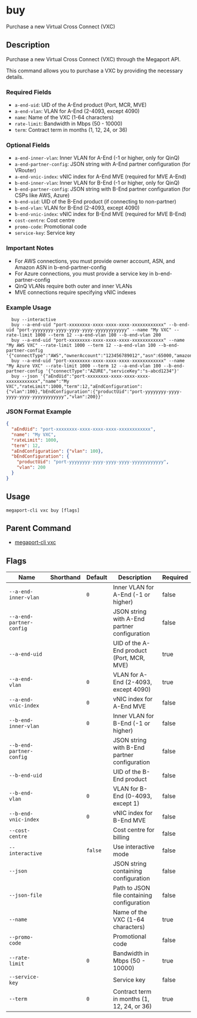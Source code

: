 # buy

Purchase a new Virtual Cross Connect (VXC)

## Description

Purchase a new Virtual Cross Connect (VXC) through the Megaport API.

This command allows you to purchase a VXC by providing the necessary details.

### Required Fields
  - `a-end-uid`: UID of the A-End product (Port, MCR, MVE)
  - `a-end-vlan`: VLAN for A-End (2-4093, except 4090)
  - `name`: Name of the VXC (1-64 characters)
  - `rate-limit`: Bandwidth in Mbps (50 - 10000)
  - `term`: Contract term in months (1, 12, 24, or 36)

### Optional Fields
  - `a-end-inner-vlan`: Inner VLAN for A-End (-1 or higher, only for QinQ)
  - `a-end-partner-config`: JSON string with A-End partner configuration (for VRouter)
  - `a-end-vnic-index`: vNIC index for A-End MVE (required for MVE A-End)
  - `b-end-inner-vlan`: Inner VLAN for B-End (-1 or higher, only for QinQ)
  - `b-end-partner-config`: JSON string with B-End partner configuration (for CSPs like AWS, Azure)
  - `b-end-uid`: UID of the B-End product (if connecting to non-partner)
  - `b-end-vlan`: VLAN for B-End (2-4093, except 4090)
  - `b-end-vnic-index`: vNIC index for B-End MVE (required for MVE B-End)
  - `cost-centre`: Cost centre
  - `promo-code`: Promotional code
  - `service-key`: Service key

### Important Notes
  - For AWS connections, you must provide owner account, ASN, and Amazon ASN in b-end-partner-config
  - For Azure connections, you must provide a service key in b-end-partner-config
  - QinQ VLANs require both outer and inner VLANs
  - MVE connections require specifying vNIC indexes

### Example Usage

```
  buy --interactive
  buy --a-end-uid "port-xxxxxxxx-xxxx-xxxx-xxxx-xxxxxxxxxxxx" --b-end-uid "port-yyyyyyyy-yyyy-yyyy-yyyy-yyyyyyyyyyyy" --name "My VXC" --rate-limit 1000 --term 12 --a-end-vlan 100 --b-end-vlan 200
  buy --a-end-uid "port-xxxxxxxx-xxxx-xxxx-xxxx-xxxxxxxxxxxx" --name "My AWS VXC" --rate-limit 1000 --term 12 --a-end-vlan 100 --b-end-partner-config '{"connectType":"AWS","ownerAccount":"123456789012","asn":65000,"amazonAsn":64512}'
  buy --a-end-uid "port-xxxxxxxx-xxxx-xxxx-xxxx-xxxxxxxxxxxx" --name "My Azure VXC" --rate-limit 1000 --term 12 --a-end-vlan 100 --b-end-partner-config '{"connectType":"AZURE","serviceKey":"s-abcd1234"}'
  buy --json '{"aEndUid":"port-xxxxxxxx-xxxx-xxxx-xxxx-xxxxxxxxxxxx","name":"My VXC","rateLimit":1000,"term":12,"aEndConfiguration":{"vlan":100},"bEndConfiguration":{"productUid":"port-yyyyyyyy-yyyy-yyyy-yyyy-yyyyyyyyyyyy","vlan":200}}'
```
### JSON Format Example
```json
{
  "aEndUid": "port-xxxxxxxx-xxxx-xxxx-xxxx-xxxxxxxxxxxx",
  "name": "My VXC",
  "rateLimit": 1000,
  "term": 12,
  "aEndConfiguration": {"vlan": 100},
  "bEndConfiguration": {
    "productUid": "port-yyyyyyyy-yyyy-yyyy-yyyy-yyyyyyyyyyyy",
    "vlan": 200
  }
}

```


## Usage

```
megaport-cli vxc buy [flags]
```



## Parent Command

* [megaport-cli vxc](megaport-cli_vxc.md)




## Flags

| Name | Shorthand | Default | Description | Required |
|------|-----------|---------|-------------|----------|
| `--a-end-inner-vlan` |  | `0` | Inner VLAN for A-End (-1 or higher) | false |
| `--a-end-partner-config` |  |  | JSON string with A-End partner configuration | false |
| `--a-end-uid` |  |  | UID of the A-End product (Port, MCR, MVE) | true |
| `--a-end-vlan` |  | `0` | VLAN for A-End (2-4093, except 4090) | true |
| `--a-end-vnic-index` |  | `0` | vNIC index for A-End MVE | false |
| `--b-end-inner-vlan` |  | `0` | Inner VLAN for B-End (-1 or higher) | false |
| `--b-end-partner-config` |  |  | JSON string with B-End partner configuration | false |
| `--b-end-uid` |  |  | UID of the B-End product | false |
| `--b-end-vlan` |  | `0` | VLAN for B-End (0-4093, except 1) | false |
| `--b-end-vnic-index` |  | `0` | vNIC index for B-End MVE | false |
| `--cost-centre` |  |  | Cost centre for billing | false |
| `--interactive` |  | `false` | Use interactive mode | false |
| `--json` |  |  | JSON string containing configuration | false |
| `--json-file` |  |  | Path to JSON file containing configuration | false |
| `--name` |  |  | Name of the VXC (1-64 characters) | true |
| `--promo-code` |  |  | Promotional code | false |
| `--rate-limit` |  | `0` | Bandwidth in Mbps (50 - 10000) | true |
| `--service-key` |  |  | Service key | false |
| `--term` |  | `0` | Contract term in months (1, 12, 24, or 36) | true |



